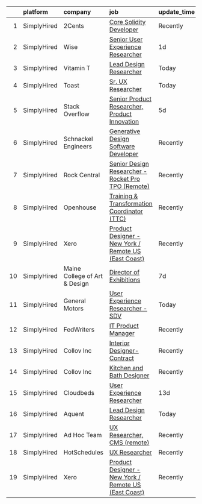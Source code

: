 

|    | platform    | company                       | job                                                                                                                                                                | update_time   | location                     |
|---:|:------------|:------------------------------|:-------------------------------------------------------------------------------------------------------------------------------------------------------------------|:--------------|:-----------------------------|
|  1 | SimplyHired | 2Cents                        | [Core Solidity Developer](https://www.simplyhired.com/job/yaTegn-ORs8Xd35tTGfbV12cQTOp2DiyeY9m5_FSPmo1bC_GefnhsA?q=generative+design)                              | Recently      | Remote                       |
|  2 | SimplyHired | Wise                          | [Senior User Experience Researcher](https://www.simplyhired.com/job/ZIyOgPUWoOGInG3Um64qXYv9DUn3BmUzj8pSzvrBwpAXHX3TO27zbg?q=generative+design)                    | 1d            | New York, NY                 |
|  3 | SimplyHired | Vitamin T                     | [Lead Design Researcher](https://www.simplyhired.com/job/FtqMi-Gtfxnr_CxmvmntmR36Tmzlqdoio9KBsTopwUATtKvrt1l09Q?q=generative+design)                               | Today         | Remote                       |
|  4 | SimplyHired | Toast                         | [Sr. UX Researcher](https://www.simplyhired.com/job/EiFqoODpuftC-rvxAdHKp0HbBlPXEBBNGmZfMPSJODzmaAolNnorbA?q=generative+design)                                    | Today         | Boston, MA                   |
|  5 | SimplyHired | Stack Overflow                | [Senior Product Researcher, Product Innovation](https://www.simplyhired.com/job/pClx9jhEcHz7gGlgmt2H9YJMoQMTytpf_R2s6D3p7LzjCIXSMLm2FA?q=generative+design)        | 5d            | New York, NY                 |
|  6 | SimplyHired | Schnackel Engineers           | [Generative Design Software Developer](https://www.simplyhired.com/job/KE0-EPFCtTp8eniWTTdVA6iqehRWfXqNBvdE0wHECgCONieSBqtj5A?q=generative+design)                 | Recently      | Omaha, NE                    |
|  7 | SimplyHired | Rock Central                  | [Senior Design Researcher - Rocket Pro TPO (Remote)](https://www.simplyhired.com/job/LnvdP3Bh4XgNQzrZmt95sjDpfv5Rk3uM7hLgEa2_Nldrs0z-7FijBQ?q=generative+design)   | Recently      | Detroit, MI                  |
|  8 | SimplyHired | Openhouse                     | [Training & Transformation Coordinator (TTC)](https://www.simplyhired.com/job/jUycWh49xy00zLu_lW7IIbFGNs0JT3R-eohUJ5gBEjzjcMddCn0IVQ?q=generative+design)          | Recently      | Remote                       |
|  9 | SimplyHired | Xero                          | [Product Designer - New York / Remote US (East Coast)](https://www.simplyhired.com/job/Uve7sc1FrWS-FAPF8zVeCvmJntMIsHinLThLFFqIBH0h7xea4dfymQ?q=generative+design) | Recently      | Remote                       |
| 10 | SimplyHired | Maine College of Art & Design | [Director of Exhibitions](https://www.simplyhired.com/job/rkok_4KV-8mWu9EBArhZM5cq37-ZREGpk-nkcqR6Gs2oZjNiW7jVjg?q=generative+design)                              | 7d            | Portland, ME                 |
| 11 | SimplyHired | General Motors                | [User Experience Researcher - SDV](https://www.simplyhired.com/job/xd2miuXRN_M83_aivM115CzkUxMQsbC0xg2ZimtJpDQMAtgzkfM1lQ?q=generative+design)                     | Today         | Warren, MI                   |
| 12 | SimplyHired | FedWriters                    | [IT Product Manager](https://www.simplyhired.com/job/ULKq2TOQHCUMyfdeAmTljXTZ7iGKnxssNePO5V1elhpOPnfs7R2GIA?q=generative+design)                                   | Recently      | Fairfax, VA                  |
| 13 | SimplyHired | Collov Inc                    | [Interior Designer-Contract](https://www.simplyhired.com/job/BWulXfwm_DajYkRoVR_cHEZ0YAw0ZzUYn4k1ZR9ZbVk7SbJZhkaf0Q?q=generative+design)                           | Recently      | Remote                       |
| 14 | SimplyHired | Collov Inc                    | [Kitchen and Bath Designer](https://www.simplyhired.com/job/yL39tDldFut8Lmnozw_nh2PjvsEeBhst1eXuuTxdtcL3qn0zopSLMQ?q=generative+design)                            | Recently      | Remote                       |
| 15 | SimplyHired | Cloudbeds                     | [User Experience Researcher](https://www.simplyhired.com/job/TAyF4tlCq3lsV3PA34h2wKiBhBHldQ5J4UJ_fbZQsgy-RFYsoNv3Hg?q=generative+design)                           | 13d           | Atlanta, GA +9 locations     |
| 16 | SimplyHired | Aquent                        | [Lead Design Researcher](https://www.simplyhired.com/job/t1kq-tP3pasd4CKossTwOBJvtuvPKQlgzUG-xQNt0GiLluJFnqf8hg?q=generative+design)                               | Today         | Remote                       |
| 17 | SimplyHired | Ad Hoc Team                   | [UX Researcher, CMS (remote)](https://www.simplyhired.com/job/LAPhoAM81ap7AoUSUdJcJmHXHbAFSFY3tsNRxYRjgVHMEG_WdgHO7A?q=generative+design)                          | Recently      | Washington, DC +25 locations |
| 18 | SimplyHired | HotSchedules                  | [UX Researcher](https://www.simplyhired.com/job/6Pb1veiZO-kdJkBIw8GSMa6UzhBhUmCNub1tPRx73XMPyOmFi_87xA?q=generative+design)                                        | Recently      | Remote                       |
| 19 | SimplyHired | Xero                          | [Product Designer - New York / Remote US (East Coast)](https://www.simplyhired.com/job/Uve7sc1FrWS-FAPF8zVeCvmJntMIsHinLThLFFqIBH0h7xea4dfymQ?q=generative+design) | Recently      | Remote                       |